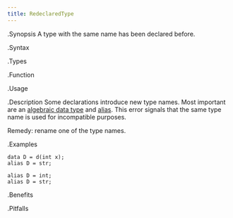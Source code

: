 ```yaml
---
title: RedeclaredType
---
```


.Synopsis
A type with the same name has been declared before.

.Syntax

.Types

.Function
       
.Usage

.Description
Some declarations introduce new type names. Most important are an 
[algebraic data type]((Rascal:Declarations-AlgebraicDataType)) and [alias]((Rascal:Declarations-Alias)).
This error signals that the same type name is used for incompatible purposes.

Remedy: rename one of the type names.

.Examples
```rascal-shell,error
data D = d(int x);
alias D = str;
```

```rascal-shell,error
alias D = int;
alias D = str;
```

.Benefits

.Pitfalls


